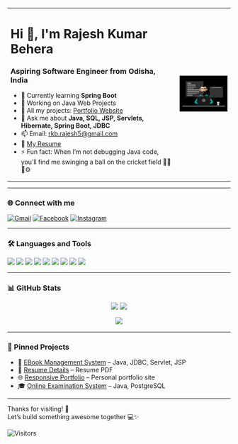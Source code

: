 <table>
  <tr>
    <td>
      <h1>Hi 👋, I'm Rajesh Kumar Behera</h1>
      <h3>Aspiring Software Engineer from Odisha, India</h3>
      <ul>
        <li>🌱 Currently learning <strong>Spring Boot</strong></li>
        <li>🔧 Working on Java Web Projects</li>
        <li>📁 All my projects: <a href="https://rajeshkumarbehera9583250735.github.io/Responsive_Portfolio/">Portfolio Website</a></li>
        <li>💬 Ask me about <strong>Java, SQL, JSP, Servlets, Hibernate, Spring Boot, JDBC</strong></li>
        <li>📫 Email: <a href="mailto:rkb.rajesh5@gmail.com">rkb.rajesh5@gmail.com</a></li>
        <li>📄 <a href="https://rajeshkumarbehera9583250735.github.io/Resume-Details/">My Resume</a></li>
        <li>⚡ Fun fact: When I’m not debugging Java code, you’ll find me swinging a ball on the cricket field 👨‍💻🏏⚙️</li>
      </ul>
    </td>
    <td>
      <img src="https://raw.githubusercontent.com/rajeshkumarbehera9583250735/rajeshkumarbehera9583250735/main/Hacker%20Image.gif" width="300" alt="Hacker GIF" />
    </td>
  </tr>
</table>


---

### 🌐 Connect with me


[![Gmail](https://img.shields.io/badge/Gmail-D14836?style=for-the-badge&logo=gmail&logoColor=white)](mailto:rajeshkumarbeheracool@gmail.com)
[![Facebook](https://img.shields.io/badge/Facebook-1877F2?style=for-the-badge&logo=facebook&logoColor=white)](https://www.facebook.com/people/Rajesh-Behera/pfbid02wb3XzvR6f9fhykRaL2cLvdd5wwk4K4rjKdWazd1KxsHb6XQGpQ7hqR9QeNoH8WW7l/)
[![Instagram](https://img.shields.io/badge/Instagram-E4405F?style=for-the-badge&logo=instagram&logoColor=white)](https://www.instagram.com/im._rajesh_/)

---

### 🛠️ Languages and Tools

<p align="left">
  <img src="https://img.shields.io/badge/Java-ED8B00?style=for-the-badge&logo=java&logoColor=white"/>
  <img src="https://img.shields.io/badge/JDBC-003B57?style=for-the-badge"/>
  <img src="https://img.shields.io/badge/Servlets-green?style=for-the-badge"/>
  <img src="https://img.shields.io/badge/JSP-blue?style=for-the-badge"/>
  <img src="https://img.shields.io/badge/Spring%20Boot-6DB33F?style=for-the-badge&logo=springboot&logoColor=white"/>
  <img src="https://img.shields.io/badge/MySQL-00758F?style=for-the-badge&logo=mysql&logoColor=white"/>
  <img src="https://img.shields.io/badge/HTML5-e34c26?style=for-the-badge&logo=html5&logoColor=white"/>
  <img src="https://img.shields.io/badge/CSS3-264de4?style=for-the-badge&logo=css3&logoColor=white"/>
  <img src="https://img.shields.io/badge/JavaScript-f7df1e?style=for-the-badge&logo=javascript&logoColor=black"/>
</p>

---

### 📊 GitHub Stats

<p align="center">
  <img src="https://github-readme-stats.vercel.app/api?username=rajeshkumarbehera9583250735&show_icons=true&theme=radical" width="400" />
  <img src="https://github-readme-streak-stats.herokuapp.com/?user=rajeshkumarbehera9583250735&theme=radical" width="400" />
</p>

<p align="center">
  <img src="https://github-readme-stats.vercel.app/api/top-langs/?username=rajeshkumarbehera9583250735&layout=compact&theme=radical" width="400" />
</p>

---

### 📌 Pinned Projects

- 🎯 [EBook Management System](https://github.com/rajeshkumarbehera9583250735/EBook-Management-System) – Java, JDBC, Servlet, JSP  
- 📝 [Resume Details](https://github.com/rajeshkumarbehera9583250735/Resume-Details) – Resume PDF  
- 🌐 [Responsive Portfolio](https://rajeshkumarbehera9583250735.github.io/Responsive_Portfolio/) – Personal portfolio site  
- 🎓 [Online Examination System](https://github.com/rajeshkumarbehera9583250735/online-examination-system) – Java, PostgreSQL

---

Thanks for visiting! 🙏  
Let’s build something awesome together 💻✨  

![Visitors](https://visitor-badge.laobi.icu/badge?page_id=rajeshkumarbehera9583250735.rajeshkumarbehera9583250735)



